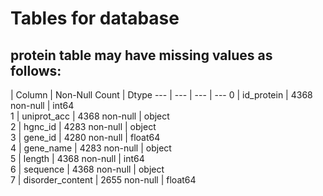 # Tables for database  

## protein table may have missing values as follows:  

  | Column | Non-Null Count | Dtype
 ---  | --- | --- | ---
 0 | id_protein | 4368 non-null | int64  
 1 | uniprot_acc | 4368 non-null | object  
 2 | hgnc_id | 4283 non-null | object  
 3 | gene_id | 4280 non-null | float64  
 4 | gene_name | 4283 non-null | object  
 5 | length | 4368 non-null | int64  
 6 | sequence | 4368 non-null | object  
 7 | disorder_content | 2655 non-null | float64  
